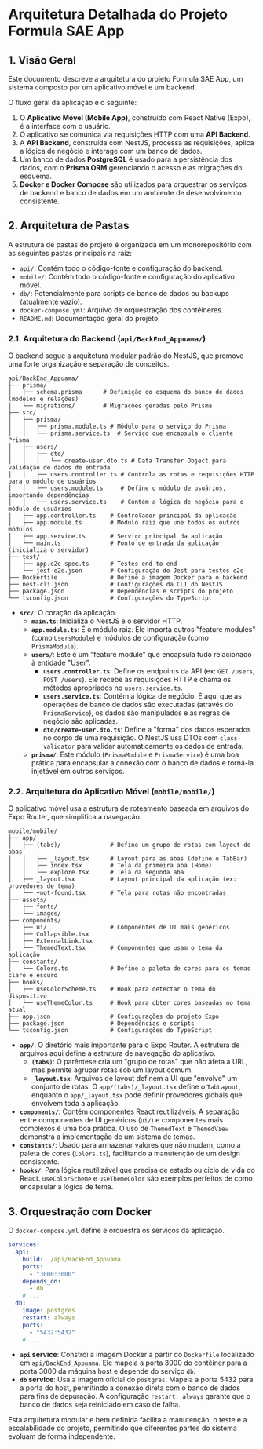 # Arquitetura Detalhada do Projeto Formula SAE App

## 1. Visão Geral

Este documento descreve a arquitetura do projeto Formula SAE App, um sistema composto por um aplicativo móvel e um backend.

O fluxo geral da aplicação é o seguinte:

1.  O **Aplicativo Móvel (Mobile App)**, construído com React Native (Expo), é a interface com o usuário.
2.  O aplicativo se comunica via requisições HTTP com uma **API Backend**.
3.  A **API Backend**, construída com NestJS, processa as requisições, aplica a lógica de negócio e interage com um banco de dados.
4.  Um banco de dados **PostgreSQL** é usado para a persistência dos dados, com o **Prisma ORM** gerenciando o acesso e as migrações do esquema.
5.  **Docker e Docker Compose** são utilizados para orquestrar os serviços de backend e banco de dados em um ambiente de desenvolvimento consistente.

## 2. Arquitetura de Pastas

A estrutura de pastas do projeto é organizada em um monorepositório com as seguintes pastas principais na raiz:

-   `api/`: Contém todo o código-fonte e configuração do backend.
-   `mobile/`: Contém todo o código-fonte e configuração do aplicativo móvel.
-   `db/`: Potencialmente para scripts de banco de dados ou backups (atualmente vazio).
-   `docker-compose.yml`: Arquivo de orquestração dos contêineres.
-   `README.md`: Documentação geral do projeto.

### 2.1. Arquitetura do Backend (`api/BackEnd_Appuama/`)

O backend segue a arquitetura modular padrão do NestJS, que promove uma forte organização e separação de conceitos.

```
api/BackEnd_Appuama/
├── prisma/
│   ├── schema.prisma      # Definição do esquema do banco de dados (modelos e relações)
│   └── migrations/        # Migrações geradas pelo Prisma
├── src/
│   ├── prisma/
│   │   ├── prisma.module.ts # Módulo para o serviço do Prisma
│   │   └── prisma.service.ts  # Serviço que encapsula o cliente Prisma
│   ├── users/
│   │   ├── dto/
│   │   │   └── create-user.dto.ts # Data Transfer Object para validação de dados de entrada
│   │   ├── users.controller.ts # Controla as rotas e requisições HTTP para o módulo de usuários
│   │   ├── users.module.ts     # Define o módulo de usuários, importando dependências
│   │   └── users.service.ts    # Contém a lógica de negócio para o módulo de usuários
│   ├── app.controller.ts    # Controlador principal da aplicação
│   ├── app.module.ts        # Módulo raiz que une todos os outros módulos
│   ├── app.service.ts       # Serviço principal da aplicação
│   └── main.ts              # Ponto de entrada da aplicação (inicializa o servidor)
├── test/
│   ├── app.e2e-spec.ts      # Testes end-to-end
│   └── jest-e2e.json        # Configuração do Jest para testes e2e
├── Dockerfile               # Define a imagem Docker para o backend
├── nest-cli.json            # Configurações da CLI do NestJS
├── package.json             # Dependências e scripts do projeto
└── tsconfig.json            # Configurações do TypeScript
```

-   **`src/`**: O coração da aplicação.
    -   **`main.ts`**: Inicializa o NestJS e o servidor HTTP.
    -   **`app.module.ts`**: É o módulo raiz. Ele importa outros "feature modules" (como `UsersModule`) e módulos de configuração (como `PrismaModule`).
    -   **`users/`**: Este é um "feature module" que encapsula tudo relacionado à entidade "User".
        -   **`users.controller.ts`**: Define os endpoints da API (ex: `GET /users`, `POST /users`). Ele recebe as requisições HTTP e chama os métodos apropriados no `users.service.ts`.
        -   **`users.service.ts`**: Contém a lógica de negócio. É aqui que as operações de banco de dados são executadas (através do `PrismaService`), os dados são manipulados e as regras de negócio são aplicadas.
        -   **`dto/create-user.dto.ts`**: Define a "forma" dos dados esperados no corpo de uma requisição. O NestJS usa DTOs com `class-validator` para validar automaticamente os dados de entrada.
    -   **`prisma/`**: Este módulo (`PrismaModule` e `PrismaService`) é uma boa prática para encapsular a conexão com o banco de dados e torná-la injetável em outros serviços.

### 2.2. Arquitetura do Aplicativo Móvel (`mobile/mobile/`)

O aplicativo móvel usa a estrutura de roteamento baseada em arquivos do Expo Router, que simplifica a navegação.

```
mobile/mobile/
├── app/
│   ├── (tabs)/              # Define um grupo de rotas com layout de abas
│   │   ├── _layout.tsx      # Layout para as abas (define o TabBar)
│   │   ├── index.tsx        # Tela da primeira aba (Home)
│   │   └── explore.tsx      # Tela da segunda aba
│   ├── _layout.tsx          # Layout principal da aplicação (ex: provedores de tema)
│   └── +not-found.tsx       # Tela para rotas não encontradas
├── assets/
│   ├── fonts/
│   └── images/
├── components/
│   ├── ui/                  # Componentes de UI mais genéricos
│   ├── Collapsible.tsx
│   ├── ExternalLink.tsx
│   └── ThemedText.tsx       # Componentes que usam o tema da aplicação
├── constants/
│   └── Colors.ts            # Define a paleta de cores para os temas claro e escuro
├── hooks/
│   ├── useColorScheme.ts    # Hook para detectar o tema do dispositivo
│   └── useThemeColor.ts     # Hook para obter cores baseadas no tema atual
├── app.json                 # Configurações do projeto Expo
├── package.json             # Dependências e scripts
└── tsconfig.json            # Configurações do TypeScript
```

-   **`app/`**: O diretório mais importante para o Expo Router. A estrutura de arquivos aqui define a estrutura de navegação do aplicativo.
    -   **`(tabs)`**: O parêntese cria um "grupo de rotas" que não afeta a URL, mas permite agrupar rotas sob um layout comum.
    -   **`_layout.tsx`**: Arquivos de layout definem a UI que "envolve" um conjunto de rotas. O `app/(tabs)/_layout.tsx` define o `TabLayout`, enquanto o `app/_layout.tsx` pode definir provedores globais que envolvem toda a aplicação.
-   **`components/`**: Contém componentes React reutilizáveis. A separação entre componentes de UI genéricos (`ui/`) e componentes mais complexos é uma boa prática. O uso de `ThemedText` e `ThemedView` demonstra a implementação de um sistema de temas.
-   **`constants/`**: Usado para armazenar valores que não mudam, como a paleta de cores (`Colors.ts`), facilitando a manutenção de um design consistente.
-   **`hooks/`**: Para lógica reutilizável que precisa de estado ou ciclo de vida do React. `useColorScheme` e `useThemeColor` são exemplos perfeitos de como encapsular a lógica de tema.

## 3. Orquestração com Docker

O `docker-compose.yml` define e orquestra os serviços da aplicação.

```yaml
services:
  api:
    build: ./api/BackEnd_Appuama
    ports:
      - "3000:3000"
    depends_on:
      - db
    # ...
  db:
    image: postgres
    restart: always
    ports:
      - "5432:5432"
    # ...
```

-   **`api` service**: Constrói a imagem Docker a partir do `Dockerfile` localizado em `api/BackEnd_Appuama`. Ele mapeia a porta 3000 do contêiner para a porta 3000 da máquina host e depende do serviço `db`.
-   **`db` service**: Usa a imagem oficial do `postgres`. Mapeia a porta 5432 para a porta do host, permitindo a conexão direta com o banco de dados para fins de depuração. A configuração `restart: always` garante que o banco de dados seja reiniciado em caso de falha.

Esta arquitetura modular e bem definida facilita a manutenção, o teste e a escalabilidade do projeto, permitindo que diferentes partes do sistema evoluam de forma independente.
